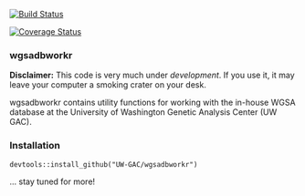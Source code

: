 
[![Build Status](https://travis-ci.org/UW-GAC/wgsadbR.svg?branch=master)](https://travis-ci.org/UW-GAC/wgsadbR)

[![Coverage Status](https://img.shields.io/codecov/c/github/UW-GAC/wgsadbworkr/master.svg)](https://codecov.io/github/UW-GAC/wgsadbworkr?branch=master)

### wgsadbworkr

**Disclaimer:** This code is very much under *development*. If you use it, it may leave your computer a smoking crater on your desk.

wgsadbworkr contains utility functions for working with the in-house WGSA database at the University of Washington Genetic Analysis Center (UW GAC).

### Installation

``` {.r}
devtools::install_github("UW-GAC/wgsadbworkr")
```

... stay tuned for more!
